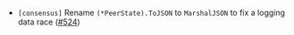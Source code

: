 - `[consensus]` Rename `(*PeerState).ToJSON` to `MarshalJSON` to fix a logging data race
  ([\#524](https://github.com/KYVENetwork/cometbft/v37/pull/524))
